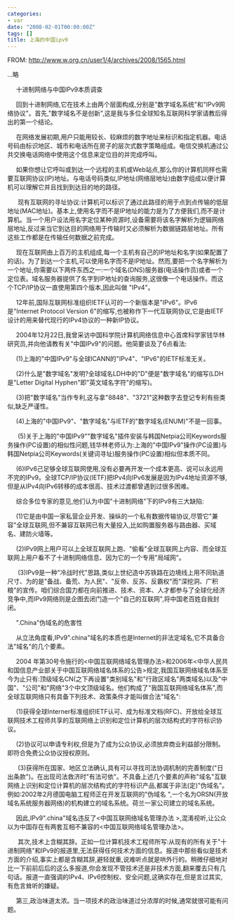```yaml
---
categories:
- var
date: "2008-02-01T00:00:00Z"
tags: []
title: 上海的中国ipv9
---
```


FROM: <a href="http://www.w.org.cn/user1/4/archives/2008/1565.html">http://www.w.org.cn/user1/4/archives/2008/1565.html</a>

...略

 &nbsp; &nbsp; &nbsp;十进制网络与中国IPv9本质调查

 &nbsp; &nbsp; &nbsp;回到十进制网络,它在技术上由两个层面构成,分别是"数字域名系统"和"IPv9网络协议"。首先,"数字域名不是创新",这是我与多位全球知名互联网科学家请教后得出的第一个结论。
 
 &nbsp; &nbsp; &nbsp;在网络发展初期,用户只能用较长、较麻烦的数字地址来标识和指定机器。电话号码由标识地区、城市和电话所在房子的层次式数字策略组成。电信交换机通过公共交换电话网络中使用这个信息来定位目的并完成呼叫。

 &nbsp; &nbsp; &nbsp;如果你想让它呼叫或到达一个远程的主机或Web站点,那么你的计算机同样也需要互联网协议(IP)地址。与电话号码类似,IP地址(网络层地址)由数字组成以便计算机可以理解它并且找到到达目的地的路径。

  &nbsp; &nbsp; &nbsp; 现有互联网的寻址协议:计算机可以标识了通过此路径的用于点到点传输的低层地址(MAC地址)。基本上,使用名字而不是IP地址的能力是为了方便我们,而不是计算机。当一个用户设法用名字定位某种资源时,设备需要将该名字解析为逻辑网络层地址,反过来当它到达目的网络用于传输时又必须解析为数据链路层地址。所有这些工作都是在传输任何数据之前完成。

 &nbsp; &nbsp; &nbsp;现在互联网由上百万的主机组成,每一个主机有自己的IP地址和名字(如果配置了的话)。为了到达一个主机,可以使用名字而不是IP地址。然而,要把一个名字解析为一个地址,你需要以下两件东西之一:一个域名(DNS)服务器(电话操作员)或者一个定位表。域名服务器提供了名字到IP地址的查询服务,这很像一个电话操作。而这个TCP/IP协议一直使用第四个版本,因此叫做 "IPv4"。
 
 &nbsp; &nbsp; &nbsp;12年前,国际互联网标准组织IETF认可的一个新版本是"IPv6"。IPv6是"Internet Protocol Version 6"的缩写,也被称作下一代互联网协议,它是由IETF设计的用来替代现行的IPv4协议的一种新IP协议。

 &nbsp; &nbsp; &nbsp;2004年12月22日,我曾采访中国科学院计算机网络信息中心首席科学家钱华林研究员,并向他请教有关"中国IPv9"的问题。他简要谈及了6点看法:
 
 &nbsp; &nbsp; &nbsp;(1)上海的"中国IPv9"与全球ICANN的"IPv4"、"IPv6"的IETF标准无关。

 &nbsp; &nbsp; &nbsp;(2)什么是"数字域名"发明?全球域名LDH中的"D"便是"数字域名"的缩写(LDH是"Letter Digital Hyphen"即"英文域名字符"的缩写)。
 
 &nbsp; &nbsp; &nbsp;(3)把"数字域名"当作专利,这与拿"8848"、"3721"这种数字去登记专利有些类似,缺乏严谨性。

 &nbsp; &nbsp; &nbsp;(4)上海的"中国IPv9"、"数字域名"与IETF的"数字域名(ENUM)"不是一回事。

 &nbsp; &nbsp; &nbsp; (5)关于上海的"中国IPv9""数字域名"插件安装与韩国Netpia公司Keywords服务操作(PC设置)的相似性问题,钱华林老师认为:上海的"中国IPv9"操作(PC设置)与韩国Netpia公司Keywords(关键词寻址)服务操作(PC设置)相似但本质不同。
 
 &nbsp; &nbsp; &nbsp;(6)IPv6己足够全球互联网使用,没有必要再开发一个成本更高、说可以永远用不完的IPv9。全球TCP/IP协议(IETF)把IPv4向IPv6发展是因为IPv4地址资源不够,但是从IPv4向IPv6转移的成本很高、技术过渡都曾遇到过很多困难。

 &nbsp; &nbsp; &nbsp;综合多位专家的意见,他们认为中国"十进制网络"下的IPv9有三大缺陷:

 &nbsp; &nbsp; &nbsp;(1)它是由中国一家私营企业开发、操纵的一个私有数据传输协议,尽管它"兼容"全球互联网,但不兼容互联网已有大量投入,比如购置服务器与路由器、买域名、建防火墙等。
 
 &nbsp; &nbsp; &nbsp;(2)IPv9网上用户可以上全球互联网上跑、"偷看"全球互联网上内容、而全球互联网上用户看不了十进制网络信息、因为它的一个专用"局域网"。

 &nbsp; &nbsp; &nbsp; (3)IPv9是一种"冷战时代"思路,类似上世纪造中苏铁路在边境线上用不同轨道尺寸、为的是"备战、备荒、为人民"、"反帝、反苏、反霸权"而"深挖洞、广积粮"的宣传。咱们综合国力都在向前推进、技术、资本、人才都参与了全球化经济竞争中,而IPv9网络则是企图去闭门造一个"自己的互联网",将中国老百姓自我封闭。
 
 &nbsp; &nbsp; &nbsp;".China"伪域名的危害性

 &nbsp; &nbsp; &nbsp;从立法角度看,IPv9".china"域名的本质也是Internet的非法定域名,它不具备合法"域名"的几个要素。

 &nbsp; &nbsp; &nbsp;2004 年第30号令施行的<中国互联网络域名管理办法>和2006年<中华人民共和国信息产业部关于中国互联网络域名体系的公告>规定,我国互联网络域名体系至今为止只有:顶级域名CN(之下再设置"类别域名"和"行政区域名"两类域名)以及"中国"、"公司"和"网络"3个中文顶级域名。他们构成了"我国互联网络域名体系",而全球互联网络只有具备下列技术、政策条件才能叫做合法"域名":
 
 &nbsp; &nbsp; &nbsp;(1)获得全球Interner标准组织IETF认可、成为标准文档(RFC)、开放给全球互联网技术工程师共享的互联网络上识别和定位计算机的层次结构式的字符标识协议。

 &nbsp; &nbsp; &nbsp;(2)协议可以申请专利权,但是为了成为公众协议,必须放弃商业利益部分限制。即符合免费公众协议授权原则。

 &nbsp; &nbsp; &nbsp; (3)获得所在国家、地区立法确认,具有可以寻找司法协调机制的完善制度("日出条款")。在出现司法救济时"有法可依"。不具备上述几个要素的声称"域名"互联网络上识别和定位计算机的层次结构式的字符标识产品,都属于非法(定)"伪域名"。例如:2002年2月德国电脑工程师正在开发互联网的"伪域名 ",一个名为ORSN(开放域名系统服务器网络)的机构建立的域名系统。荷兰一家公司建立的域名系统。
 
 &nbsp; &nbsp; &nbsp;因此,IPv9".china"域名违反了<中国互联网络域名管理办法 >,混淆视听,让公众以为中国存在有两套互相不兼容的<中国互联网络域名管理办法>。

 &nbsp; &nbsp; &nbsp; 其次,技术上含糊其辞。正如一位计算机技术工程师所写:从现有的所有关于"十进制网络"和IPv9的报道里,无法获得任何技术方面的信息。报道中那些看似是技术方面的介绍,事实上都是含糊其辞,避轻就重,说难听点就是哄外行的。稍微仔细地对比一下前前后后的这么多报道,你会发现不管技术还是非技术方面,翻来覆去只有几句话。报道一直强调的IPv4、IPv6控制权、安全问题,这确实存在,但是言过其实,有危言耸听的嫌疑。
 
 &nbsp; &nbsp; &nbsp;第三,政治味道太浓。当一项技术的政治味道过分浓厚的时候,通常就很可能有问题。
